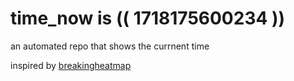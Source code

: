 # time_now is (( 1718175600234 ))

an automated repo that shows the currnent time

inspired by [breakingheatmap](https://github.com/breakingheatmap/breakingheatmap)